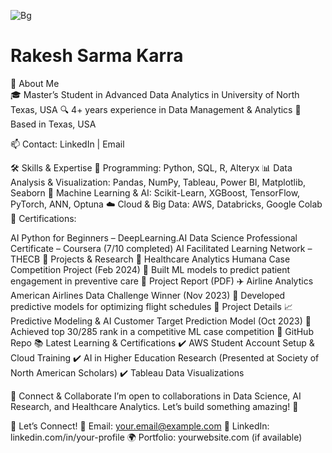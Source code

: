 ![Bg](https://github.com/RakeshsarmaKarra/portfolio/blob/main/LinkedIn%20Background%20picture.jpg)

# Rakesh Sarma Karra

👋 About Me                                                                                                                                
🎓 Master’s Student in Advanced Data Analytics in University of North Texas, USA
🔍 4+ years experience in Data Management & Analytics
📍 Based in Texas, USA

📫 Contact: LinkedIn | Email

🛠️ Skills & Expertise
🚀 Programming: Python, SQL, R, Alteryx
📊 Data Analysis & Visualization: Pandas, NumPy, Tableau, Power BI, Matplotlib, Seaborn
🧠 Machine Learning & AI: Scikit-Learn, XGBoost, TensorFlow, PyTorch, ANN, Optuna
☁️ Cloud & Big Data: AWS, Databricks, Google Colab
📜 Certifications:

AI Python for Beginners – DeepLearning.AI
Data Science Professional Certificate – Coursera (7/10 completed)
AI Facilitated Learning Network – THECB
📂 Projects & Research
🏥 Healthcare Analytics
Humana Case Competition Project (Feb 2024)
📌 Built ML models to predict patient engagement in preventive care
🔗 Project Report (PDF)
✈️ Airline Analytics
American Airlines Data Challenge Winner (Nov 2023)
📌 Developed predictive models for optimizing flight schedules
🔗 Project Details
📈 Predictive Modeling & AI
Customer Target Prediction Model (Oct 2023)
📌 Achieved top 30/285 rank in a competitive ML case competition
🔗 GitHub Repo
📚 Latest Learning & Certifications
✔️ AWS Student Account Setup & Cloud Training
✔️ AI in Higher Education Research (Presented at Society of North American Scholars)
✔️ Tableau Data Visualizations

📢 Connect & Collaborate
I’m open to collaborations in Data Science, AI Research, and Healthcare Analytics. Let’s build something amazing! 🚀

💬 Let’s Connect!
📧 Email: your.email@example.com
💼 LinkedIn: linkedin.com/in/your-profile
🌍 Portfolio: yourwebsite.com (if available)

